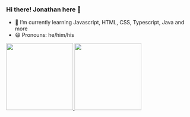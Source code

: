 ### Hi there! Jonathan here 👋


- 🌱 I’m currently learning Javascript, HTML, CSS, Typescript, Java and more
- 😄 Pronouns: he/him/his

 <div>
  <a href="https://github.com/JonathanCout">
  <img height="180em" src="https://github-readme-stats.vercel.app/api?username=JonathanCout&show_icons=true&theme=dracula&include_all_commits=true&count_private=true"/>
  <img height="180em" src="https://github-readme-stats.vercel.app/api/top-langs/?username=JonathanCout&layout=compact&langs_count=7&theme=dracula"/>
</div>
